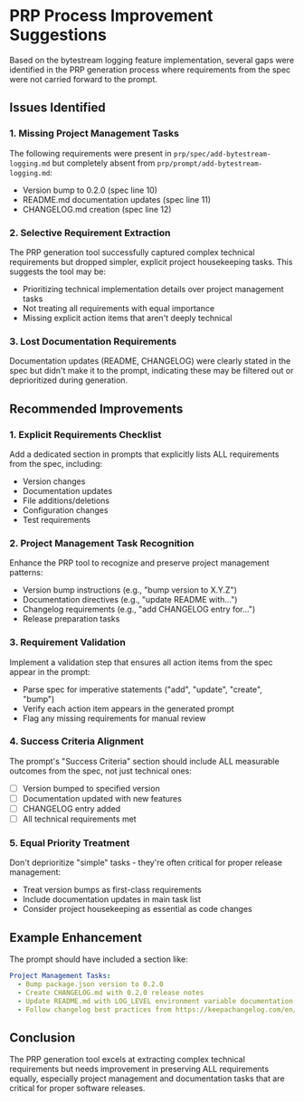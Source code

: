 # PRP Process Improvement Suggestions

Based on the bytestream logging feature implementation, several gaps were identified in the PRP generation process where requirements from the spec were not carried forward to the prompt.

## Issues Identified

### 1. Missing Project Management Tasks
The following requirements were present in `prp/spec/add-bytestream-logging.md` but completely absent from `prp/prompt/add-bytestream-logging.md`:
- Version bump to 0.2.0 (spec line 10)
- README.md documentation updates (spec line 11)
- CHANGELOG.md creation (spec line 12)

### 2. Selective Requirement Extraction
The PRP generation tool successfully captured complex technical requirements but dropped simpler, explicit project housekeeping tasks. This suggests the tool may be:
- Prioritizing technical implementation details over project management tasks
- Not treating all requirements with equal importance
- Missing explicit action items that aren't deeply technical

### 3. Lost Documentation Requirements
Documentation updates (README, CHANGELOG) were clearly stated in the spec but didn't make it to the prompt, indicating these may be filtered out or deprioritized during generation.

## Recommended Improvements

### 1. Explicit Requirements Checklist
Add a dedicated section in prompts that explicitly lists ALL requirements from the spec, including:
- Version changes
- Documentation updates
- File additions/deletions
- Configuration changes
- Test requirements

### 2. Project Management Task Recognition
Enhance the PRP tool to recognize and preserve project management patterns:
- Version bump instructions (e.g., "bump version to X.Y.Z")
- Documentation directives (e.g., "update README with...")
- Changelog requirements (e.g., "add CHANGELOG entry for...")
- Release preparation tasks

### 3. Requirement Validation
Implement a validation step that ensures all action items from the spec appear in the prompt:
- Parse spec for imperative statements ("add", "update", "create", "bump")
- Verify each action item appears in the generated prompt
- Flag any missing requirements for manual review

### 4. Success Criteria Alignment
The prompt's "Success Criteria" section should include ALL measurable outcomes from the spec, not just technical ones:
- [ ] Version bumped to specified version
- [ ] Documentation updated with new features
- [ ] CHANGELOG entry added
- [ ] All technical requirements met

### 5. Equal Priority Treatment
Don't deprioritize "simple" tasks - they're often critical for proper release management:
- Treat version bumps as first-class requirements
- Include documentation updates in main task list
- Consider project housekeeping as essential as code changes

## Example Enhancement

The prompt should have included a section like:
```yaml
Project Management Tasks:
  - Bump package.json version to 0.2.0
  - Create CHANGELOG.md with 0.2.0 release notes
  - Update README.md with LOG_LEVEL environment variable documentation
  - Follow changelog best practices from https://keepachangelog.com/en/1.1.0/
```

## Conclusion

The PRP generation tool excels at extracting complex technical requirements but needs improvement in preserving ALL requirements equally, especially project management and documentation tasks that are critical for proper software releases.